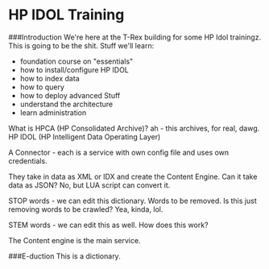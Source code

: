 HP IDOL Training
=========

###Introduction
We're here at the T-Rex building for some HP Idol trainingz.  This is going to be the shit.
Stuff we'll learn:
  * foundation course on "essentials"
  * how to install/configure HP IDOL
  * how to index data
  * how to query
  * how to deploy advanced Stuff
  * understand the architecture
  * learn administration

What is HPCA (HP Consolidated Archive)?
  ah - this archives, for real, dawg.
HP IDOL (HP Intelligent Data Operating Layer)

A Connector -
 each is a service with own config file and uses own credentials.

 They take in data as XML or IDX and create the Content Engine.  Can it take data as JSON?  No, but LUA script can convert it.


STOP words - we can edit this dictionary.  Words to be removed.  Is this just removing words to be crawled?  Yea, kinda, lol.

STEM words - we can edit this as well.  How does this work?

The Content engine is the main service.


###E-duction
  This is a dictionary.
